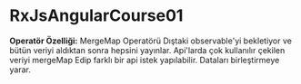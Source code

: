 # RxJsAngularCourse01

**Operatör Özelliği:** MergeMap Operatörü Dıştaki observable'yi bekletiyor ve bütün veriyi aldıktan sonra hepsini yayınlar. Api'larda çok kullanılır çekilen veriyi mergeMap Edip farklı bir api istek yapılabilir. Dataları birleştirmeye yarar.
